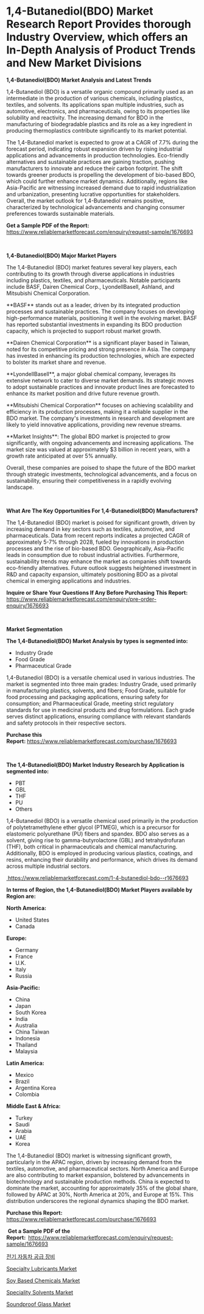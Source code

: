 <p><h1>1,4-Butanediol(BDO) Market Research Report Provides thorough Industry Overview, which offers an In-Depth Analysis of Product Trends and New Market Divisions</h1></p><p><strong>1,4-Butanediol(BDO) Market Analysis and Latest Trends</strong></p>
<p><p>1,4-Butanediol (BDO) is a versatile organic compound primarily used as an intermediate in the production of various chemicals, including plastics, textiles, and solvents. Its applications span multiple industries, such as automotive, electronics, and pharmaceuticals, owing to its properties like solubility and reactivity. The increasing demand for BDO in the manufacturing of biodegradable plastics and its role as a key ingredient in producing thermoplastics contribute significantly to its market potential.</p><p>The 1,4-Butanediol market is expected to grow at a CAGR of 7.7% during the forecast period, indicating robust expansion driven by rising industrial applications and advancements in production technologies. Eco-friendly alternatives and sustainable practices are gaining traction, pushing manufacturers to innovate and reduce their carbon footprint. The shift towards greener products is propelling the development of bio-based BDO, which could further enhance market dynamics. Additionally, regions like Asia-Pacific are witnessing increased demand due to rapid industrialization and urbanization, presenting lucrative opportunities for stakeholders. Overall, the market outlook for 1,4-Butanediol remains positive, characterized by technological advancements and changing consumer preferences towards sustainable materials.</p></p>
<p><strong>Get a Sample PDF of the Report:&nbsp;</strong> <a href="https://www.reliablemarketforecast.com/enquiry/request-sample/1676693?utm_campaign=1840&utm_medium=2&utm_source=Github&utm_content=ia&utm_term=11122024&utm_id=14-butanediolbdo">https://www.reliablemarketforecast.com/enquiry/request-sample/1676693</a></p>
<p>&nbsp;</p>
<p><strong>1,4-Butanediol(BDO) Major Market Players</strong></p>
<p><p>The 1,4-Butanediol (BDO) market features several key players, each contributing to its growth through diverse applications in industries including plastics, textiles, and pharmaceuticals. Notable participants include BASF, Dairen Chemical Corp., LyondellBasell, Ashland, and Mitsubishi Chemical Corporation.</p><p>**BASF** stands out as a leader, driven by its integrated production processes and sustainable practices. The company focuses on developing high-performance materials, positioning it well in the evolving market. BASF has reported substantial investments in expanding its BDO production capacity, which is projected to support robust market growth.</p><p>**Dairen Chemical Corporation** is a significant player based in Taiwan, noted for its competitive pricing and strong presence in Asia. The company has invested in enhancing its production technologies, which are expected to bolster its market share and revenue. </p><p>**LyondellBasell**, a major global chemical company, leverages its extensive network to cater to diverse market demands. Its strategic moves to adopt sustainable practices and innovate product lines are forecasted to enhance its market position and drive future revenue growth.</p><p>**Mitsubishi Chemical Corporation** focuses on achieving scalability and efficiency in its production processes, making it a reliable supplier in the BDO market. The company's investments in research and development are likely to yield innovative applications, providing new revenue streams.</p><p>**Market Insights**: The global BDO market is projected to grow significantly, with ongoing advancements and increasing applications. The market size was valued at approximately $3 billion in recent years, with a growth rate anticipated at over 5% annually. </p><p>Overall, these companies are poised to shape the future of the BDO market through strategic investments, technological advancements, and a focus on sustainability, ensuring their competitiveness in a rapidly evolving landscape.</p></p>
<p>&nbsp;</p>
<p><strong>What Are The Key Opportunities For 1,4-Butanediol(BDO) Manufacturers?</strong></p>
<p><p>The 1,4-Butanediol (BDO) market is poised for significant growth, driven by increasing demand in key sectors such as textiles, automotive, and pharmaceuticals. Data from recent reports indicates a projected CAGR of approximately 5-7% through 2028, fueled by innovations in production processes and the rise of bio-based BDO. Geographically, Asia-Pacific leads in consumption due to robust industrial activities. Furthermore, sustainability trends may enhance the market as companies shift towards eco-friendly alternatives. Future outlook suggests heightened investment in R&D and capacity expansion, ultimately positioning BDO as a pivotal chemical in emerging applications and industries.</p></p>
<p><strong>Inquire or Share Your Questions If Any Before Purchasing This Report:</strong> <a href="https://www.reliablemarketforecast.com/enquiry/pre-order-enquiry/1676693?utm_campaign=1840&utm_medium=2&utm_source=Github&utm_content=ia&utm_term=11122024&utm_id=14-butanediolbdo">https://www.reliablemarketforecast.com/enquiry/pre-order-enquiry/1676693</a></p>
<p>&nbsp;</p>
<p><strong>Market Segmentation</strong></p>
<p><strong>The 1,4-Butanediol(BDO) Market Analysis by types is segmented into:</strong></p>
<p><ul><li>Industry Grade</li><li>Food Grade</li><li>Pharmaceutical Grade</li></ul></p>
<p><p>1,4-Butanediol (BDO) is a versatile chemical used in various industries. The market is segmented into three main grades: Industry Grade, used primarily in manufacturing plastics, solvents, and fibers; Food Grade, suitable for food processing and packaging applications, ensuring safety for consumption; and Pharmaceutical Grade, meeting strict regulatory standards for use in medicinal products and drug formulations. Each grade serves distinct applications, ensuring compliance with relevant standards and safety protocols in their respective sectors.</p></p>
<p><strong>Purchase this Report:&nbsp;</strong><a href="https://www.reliablemarketforecast.com/purchase/1676693?utm_campaign=1840&utm_medium=2&utm_source=Github&utm_content=ia&utm_term=11122024&utm_id=14-butanediolbdo">https://www.reliablemarketforecast.com/purchase/1676693</a></p>
<p>&nbsp;</p>
<p><strong>The 1,4-Butanediol(BDO) Market Industry Research by Application is segmented into:</strong></p>
<p><ul><li>PBT</li><li>GBL</li><li>THF</li><li>PU</li><li>Others</li></ul></p>
<p><p>1,4-Butanediol (BDO) is a versatile chemical used primarily in the production of polytetramethylene ether glycol (PTMEG), which is a precursor for elastomeric polyurethane (PU) fibers and spandex. BDO also serves as a solvent, giving rise to gamma-butyrolactone (GBL) and tetrahydrofuran (THF), both critical in pharmaceuticals and chemical manufacturing. Additionally, BDO is employed in producing various plastics, coatings, and resins, enhancing their durability and performance, which drives its demand across multiple industrial sectors.</p></p>
<p><a href="https://www.reliablemarketforecast.com/1-4-butanediol-bdo--r1676693?utm_campaign=1840&utm_medium=2&utm_source=Github&utm_content=ia&utm_term=11122024&utm_id=14-butanediolbdo">&nbsp;https://www.reliablemarketforecast.com/1-4-butanediol-bdo--r1676693</a></p>
<p><strong>In terms of Region, the 1,4-Butanediol(BDO) Market Players available by Region are:</strong></p>
<p>
    <p> <strong> North America: </strong>
        <ul>
            <li>United States</li>
            <li>Canada</li>
        </ul>
        </p> 
    <p> <strong> Europe: </strong>
        <ul>
            <li>Germany</li>
            <li>France</li>
            <li>U.K.</li>
            <li>Italy</li>
            <li>Russia</li>
        </ul>
        </p> 
    <p> <strong> Asia-Pacific: </strong>
        <ul>
            <li>China</li>
            <li>Japan</li>
            <li>South Korea</li>
            <li>India</li>
            <li>Australia</li>
            <li>China Taiwan</li>
            <li>Indonesia</li>
            <li>Thailand</li>
            <li>Malaysia</li>
        </ul>
        </p> 
    <p> <strong> Latin America: </strong>
        <ul>
            <li>Mexico</li>
            <li>Brazil</li>
            <li>Argentina Korea</li>
            <li>Colombia</li>
        </ul>
        </p> 
    <p> <strong> Middle East & Africa: </strong>
        <ul>
            <li>Turkey</li>
            <li>Saudi</li>
            <li>Arabia</li>
            <li>UAE</li>
            <li>Korea</li>
        </ul>
    </p>
    </p>
<p><p>The 1,4-Butanediol (BDO) market is witnessing significant growth, particularly in the APAC region, driven by increasing demand from the textiles, automotive, and pharmaceutical sectors. North America and Europe are also contributing to market expansion, bolstered by advancements in biotechnology and sustainable production methods. China is expected to dominate the market, accounting for approximately 35% of the global share, followed by APAC at 30%, North America at 20%, and Europe at 15%. This distribution underscores the regional dynamics shaping the BDO market.</p></p>
<p><strong>Purchase this Report: </strong><a href="https://www.reliablemarketforecast.com/purchase/1676693?utm_campaign=1840&utm_medium=2&utm_source=Github&utm_content=ia&utm_term=11122024&utm_id=14-butanediolbdo">https://www.reliablemarketforecast.com/purchase/1676693</a></p>
<p>&nbsp;<strong>Get a Sample PDF of the Report:&nbsp;&nbsp;</strong><a href="https://www.reliablemarketforecast.com/enquiry/request-sample/1676693?utm_campaign=1840&utm_medium=2&utm_source=Github&utm_content=ia&utm_term=11122024&utm_id=14-butanediolbdo">https://www.reliablemarketforecast.com/enquiry/request-sample/1676693</a></p>
<p><strong></strong></p>
<p><p><a href="https://github.com/laholand/Market-Research-Report-List-6/blob/main/123733327497.md?utm_campaign=1840&utm_medium=2&utm_source=Github&utm_content=ia&utm_term=11122024&utm_id=14-butanediolbdo">전기 자동차 공급 장비</a></p><p><a href="https://www.linkedin.com/pulse/specialty-lubricants-market-analysis-report-driving-forces-key-ifcof?utm_campaign=1840&utm_medium=2&utm_source=Github&utm_content=ia&utm_term=11122024&utm_id=14-butanediolbdo">Specialty Lubricants Market</a></p><p><a href="https://www.linkedin.com/pulse/in-depth-market-analysis-soy-based-chemicals-trends-size-projected-m2rif?utm_campaign=1840&utm_medium=2&utm_source=Github&utm_content=ia&utm_term=11122024&utm_id=14-butanediolbdo">Soy Based Chemicals Market</a></p><p><a href="https://www.linkedin.com/pulse/according-market-research-speciality-solvents-size-growing-cagr-vawnf?utm_campaign=1840&utm_medium=2&utm_source=Github&utm_content=ia&utm_term=11122024&utm_id=14-butanediolbdo">Speciality Solvents Market</a></p><p><a href="https://www.linkedin.com/pulse/key-insights-soundproof-glass-market-stakeholder-perspectives-9ck6f?utm_campaign=1840&utm_medium=2&utm_source=Github&utm_content=ia&utm_term=11122024&utm_id=14-butanediolbdo">Soundproof Glass Market</a></p></p>